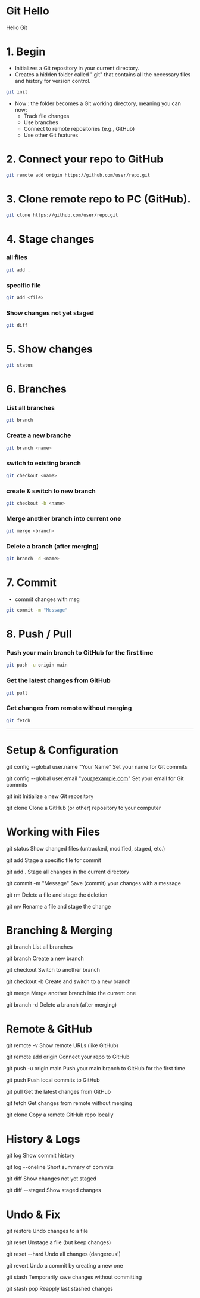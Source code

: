 # Git Hello
Hello Git

# 1. Begin

- Initializes a Git repository in your current directory.
- Creates a hidden folder called ".git" that contains all the necessary files and history for version control.

```bash
git init
```

- Now : the folder becomes a Git working directory, meaning you can now:
  - Track file changes
  - Use branches
  - Connect to remote repositories (e.g., GitHub)
  - Use other Git features

# 2. Connect your repo to GitHub

```bash
git remote add origin https://github.com/user/repo.git
```

# 3. Clone remote repo to PC (GitHub).

```bash
git clone https://github.com/user/repo.git
```

# 4. Stage changes 

### all files
  
```bash
git add .
```

### specific file

```bash
git add <file>
```

### Show changes not yet staged

```bash
git diff
```

# 5. Show changes 

```bash
git status
```

# 6. Branches

### List all branches

```bash
git branch
```

### Create a new branche

```bash
git branch <name>
```

### switch to existing branch
  
```bash
git checkout <name>
```

### create & switch to new branch

```bash
git checkout -b <name>
```

### Merge another branch into current one

```bash
git merge <branch>
```

### Delete a branch (after merging)

```bash
git branch -d <name>
```


# 7. Commit

- commit changes with msg 

```bash
git commit -m "Message"	
```

# 8. Push / Pull

### Push your main branch to GitHub for the first time

```bash
git push -u origin main
```
### Get the latest changes from GitHub

```bash
git pull
```
### Get changes from remote without merging

```bash
git fetch
```


---


# Setup & Configuration

git config --global user.name "Your Name"	          Set your name for Git commits

git config --global user.email "you@example.com"	  Set your email for Git commits

git init	                                          Initialize a new Git repository

git clone <url>	                                    Clone a GitHub (or other) repository to your computer


# Working with Files

git status	            Show changed files (untracked, modified, staged, etc.)

git add <file>	        Stage a specific file for commit

git add .	            Stage all changes in the current directory

git commit -m "Message"	Save (commit) your changes with a message

git rm <file>	          Delete a file and stage the deletion

git mv <old> <new>	    Rename a file and stage the change

# Branching & Merging

git branch	            List all branches

git branch <name>	      Create a new branch

git checkout <name>	    Switch to another branch

git checkout -b <name>	Create and switch to a new branch

git merge <branch>	    Merge another branch into the current one

git branch -d <name>	  Delete a branch (after merging)


# Remote & GitHub

git remote -v	                Show remote URLs (like GitHub)

git remote add origin <url>	  Connect your repo to GitHub

git push -u origin main	      Push your main branch to GitHub for the first time

git push	                    Push local commits to GitHub

git pull	                    Get the latest changes from GitHub

git fetch	                    Get changes from remote without merging

git clone <url>	              Copy a remote GitHub repo locally

# History & Logs

git log	            Show commit history

git log --oneline	  Short summary of commits

git diff	          Show changes not yet staged

git diff --staged	  Show staged changes

# Undo & Fix

git restore <file>	  Undo changes to a file

git reset <file>	    Unstage a file (but keep changes)

git reset --hard	    Undo all changes (dangerous!)

git revert <commit>	  Undo a commit by creating a new one

git stash	            Temporarily save changes without committing

git stash pop	        Reapply last stashed changes
